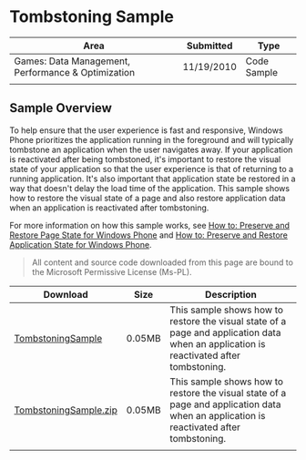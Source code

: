 # Tombstoning Sample

|Area|Submitted|Type|
|-|-|-|
Games: Data Management, Performance & Optimization|11/19/2010|Code Sample
||||

## Sample Overview

To help ensure that the user experience is fast and responsive, Windows Phone prioritizes the application running in the foreground and will typically tombstone an application when the user navigates away. If your application is reactivated after being tombstoned, it's important to restore the visual state of your application so that the user experience is that of returning to a running application. It's also important that application state be restored in a way that doesn't delay the load time of the application. This sample shows how to restore the visual state of a page and also restore application data when an application is reactivated after tombstoning.

For more information on how this sample works, see [How to: Preserve and Restore Page State for Windows Phone](http://go.microsoft.com/fwlink/?LinkID=206638) and [How to: Preserve and Restore Application State for Windows Phone](http://go.microsoft.com/fwlink/?LinkID=206639).

> All content and source code downloaded from this page are bound to the Microsoft Permissive License (Ms-PL).

Download | Size | Description
---|---|---|
[TombstoningSample](https://github.com/simondarksidej/XNAGameStudio/tree/archive/Samples/TombstoningSample) | 0.05MB | This sample shows how to restore the visual state of a page and application data when an application is reactivated after tombstoning.
[TombstoningSample.zip](https://github.com/simondarksidej/XNAGameStudioZips/raw/zips/TombstoningSample.zip) | 0.05MB | This sample shows how to restore the visual state of a page and application data when an application is reactivated after tombstoning.
||||
